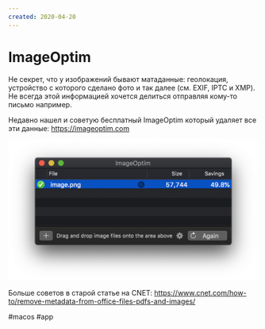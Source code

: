 ```yaml
---
created: 2020-04-20
---
```


# ImageOptim

Не секрет, что у изображений бывают матаданные: геолокация, устройство с которого сделано фото и так далее (см. EXIF, IPTC и XMP). Не всегда этой информацией хочется делиться отправляя кому-то письмо например.

Недавно нашел и советую бесплатный ImageOptim который удаляет все эти данные:
https://imageoptim.com

![ImageOptim screenshot](imageoptim.png "ImageOptim screenshot")

Больше советов в старой статье на CNET:
https://www.cnet.com/how-to/remove-metadata-from-office-files-pdfs-and-images/

#macos #app
